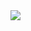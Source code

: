 <img src="https://capsule-render.vercel.app/api?type=wave&color=auto&height=300&section=header&text=Codename%20gyeongho&fontSize=90" />



<!--
**codenamegyoungho/codenamegyoungho** is a ✨ _special_ ✨ repository because its `README.md` (this file) appears on your GitHub profile.

Here are some ideas to get you started:

- 🔭 I’m currently working on ...
- 🌱 I’m currently learning ...
- 👯 I’m looking to collaborate on ...
- 🤔 I’m looking for help with ...
- 💬 Ask me about ...
- 📫 How to reach me: ...
- 😄 Pronouns: ...
- ⚡ Fun fact: ...
-->
